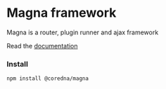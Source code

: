 # Magna framework
Magna is a router, plugin runner and ajax framework

Read the [documentation](docs/00_Magna.md)

### Install
```
npm install @coredna/magna
```

